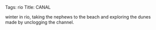 Tags: rio
Title: CANAL
  
winter in rio, taking the nephews to the beach and exploring the dunes made by unclogging the channel.